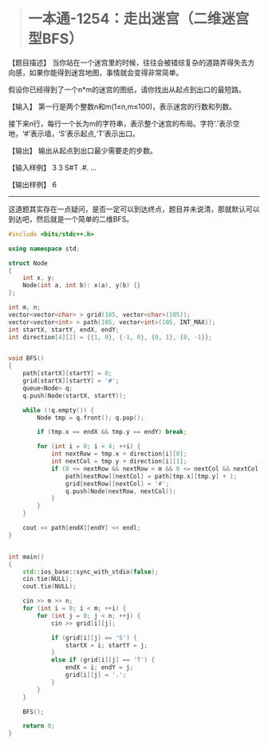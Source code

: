 > # 一本通-1254：走出迷宫（二维迷宫型BFS）

【题目描述】
当你站在一个迷宫里的时候，往往会被错综复杂的道路弄得失去方向感，如果你能得到迷宫地图，事情就会变得非常简单。

假设你已经得到了一个n*m的迷宫的图纸，请你找出从起点到出口的最短路。

【输入】
第一行是两个整数n和m(1≤n,m≤100)，表示迷宫的行数和列数。

接下来n行，每行一个长为m的字符串，表示整个迷宫的布局。字符‘.’表示空地，‘#’表示墙，‘S’表示起点,‘T’表示出口。

【输出】
输出从起点到出口最少需要走的步数。

【输入样例】
3 3
S#T
.#.
...

【输出样例】
6

----

这道题其实存在一点疑问，是否一定可以到达终点，题目并未说清，那就默认可以到达吧，然后就是一个简单的二维BFS。

```c++
#include <bits/stdc++.h>

using namespace std;

struct Node
{
	int x, y;
	Node(int a, int b): x(a), y(b) {}	
};

int m, n;
vector<vector<char> > grid(105, vector<char>(105));
vector<vector<int> > path(105, vector<int>(105, INT_MAX));
int startX, startY, endX, endY;
int direction[4][2] = {{1, 0}, {-1, 0}, {0, 1}, {0, -1}};


void BFS()
{
	path[startX][startY] = 0;
	grid[startX][startY] = '#';
	queue<Node> q;
	q.push(Node(startX, startY));

	while (!q.empty()) {
		Node tmp = q.front(); q.pop();

		if (tmp.x == endX && tmp.y == endY) break;

		for (int i = 0; i < 4; ++i) {
			int nextRow = tmp.x + direction[i][0];
			int nextCol = tmp.y + direction[i][1];
			if (0 <= nextRow && nextRow < m && 0 <= nextCol && nextCol < n && grid[nextRow][nextCol] == '.') {
				path[nextRow][nextCol] = path[tmp.x][tmp.y] + 1;
				grid[nextRow][nextCol] = '#';
				q.push(Node(nextRow, nextCol));
			}
		}
	}

	cout << path[endX][endY] << endl;
}


int main()
{
	std::ios_base::sync_with_stdio(false);
	cin.tie(NULL);
	cout.tie(NULL);

	cin >> m >> n;
	for (int i = 0; i < m; ++i) {
		for (int j = 0; j < n; ++j) {
			cin >> grid[i][j];

			if (grid[i][j] == 'S') {
				startX = i; startY = j;
			}
			else if (grid[i][j] == 'T') {
				endX = i; endY = j;
				grid[i][j] = '.';
			}
		}
	}

	BFS();

	return 0;
}
```

